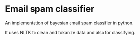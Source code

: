 # Email spam classifier

An implementation of bayesian email spam classifier in python.

It uses NLTK to clean and tokanize data and also for classifying.
